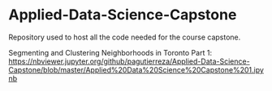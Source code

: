 # Applied-Data-Science-Capstone
Repository used to host all the code needed for the course capstone.

Segmenting and Clustering Neighborhoods in Toronto
Part 1: https://nbviewer.jupyter.org/github/pagutierreza/Applied-Data-Science-Capstone/blob/master/Applied%20Data%20Science%20Capstone%201.ipynb
